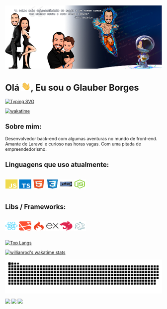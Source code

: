 
![Capa](./capa.png)


# Olá <img src="https://raw.githubusercontent.com/glauberborges/glauberborges/main/hello.gif" width="30px">, Eu sou o Glauber Borges

[![Typing SVG](https://readme-typing-svg.herokuapp.com?color=%2336BCF7&lines=Desenvolvedor;Pai;Esposo;Cristão)](https://git.io/typing-svg)


[![wakatime](https://wakatime.com/badge/user/1bac1804-6278-4303-b9ed-4486e9f4ded6.svg)](https://wakatime.com/@1bac1804-6278-4303-b9ed-4486e9f4ded6)

## Sobre mim:

Desenvolvedor back-end com algumas aventuras no mundo de front-end. Amante de Laravel e curioso nas horas vagas. Com uma pitada de empreendedorismo.


## Linguagens que uso atualmente:
[comment]: <> (https://devicon.dev/)
<div style="display: inline_block"><br>
    <img align="center" alt="Logo-Js" height="30" width="40" src="https://raw.githubusercontent.com/devicons/devicon/master/icons/javascript/javascript-plain.svg">
    <img align="center" alt="Logo-Ts" height="30" width="40" src="https://raw.githubusercontent.com/devicons/devicon/master/icons/typescript/typescript-plain.svg">
    <img align="center" alt="Logo-HTML" height="30" width="40" src="https://raw.githubusercontent.com/devicons/devicon/master/icons/html5/html5-original.svg">
    <img align="center" alt="Logo-CSS" height="30" width="40" src="https://raw.githubusercontent.com/devicons/devicon/master/icons/css3/css3-original.svg">
    <img align="center" alt="Logo-PHP" height="30" width="40" src="https://raw.githubusercontent.com/devicons/devicon/master/icons/php/php-original.svg">
    <img align="center" alt="Logo-Nodejs" height="30" width="40" src="https://raw.githubusercontent.com/devicons/devicon/master/icons/nodejs/nodejs-original.svg">
</div>
<br>

## Libs / Frameworks: 
<div style="display: inline_block"><br>
    <img align="center" alt="Logo-React" height="30" width="40" src="https://raw.githubusercontent.com/devicons/devicon/master/icons/react/react-original.svg">
    <img align="center" alt="Logo-Laravel" height="30" width="40" src="https://raw.githubusercontent.com/devicons/devicon/master/icons/laravel/laravel-plain.svg">
    <img align="center" alt="Logo-CodeIgniter" height="30" width="40" src="https://raw.githubusercontent.com/devicons/devicon/master/icons/codeigniter/codeigniter-plain.svg">
    <img align="center" alt="Logo-Express" height="30" width="40" src="https://raw.githubusercontent.com/devicons/devicon/master/icons/express/express-original.svg">
    <img align="center" alt="Logo-Nestjs" height="30" width="40" src="https://raw.githubusercontent.com/devicons/devicon/master/icons/nestjs/nestjs-plain.svg">
    <img align="center" alt="Logo-Electronjs" height="30" width="40" src="https://raw.githubusercontent.com/devicons/devicon/master/icons/electron/electron-original.svg">
</div>
<br>

[![Top Langs](https://github-readme-stats.vercel.app/api/top-langs/?username=glauberborges&layout=compact&theme=dark)](https://github.com/glauberborges/github-readme-stats)

[![willianrod's wakatime stats](https://github-readme-stats.vercel.app/api/wakatime?username=glauberborges&layout=compact&theme=dark)](https://github.com/anuraghazra/github-readme-stats)

![Snake animation](https://github.com/glauberborges/glauberborges/blob/output/github-contribution-grid-snake.svg)

[comment]: <> (https://simpleicons.org/)
<div> 
    <a href="https://www.instagram.com/glauber.borges/" target="_blank"><img src="https://img.shields.io/badge/-Instagram-%23E4405F?style=for-the-badge&logo=instagram&logoColor=white" target="_blank"></a>
    <a href = "mailto:glauber.borges1@gmail.com"><img src="https://img.shields.io/badge/-Gmail-%23333?style=for-the-badge&logo=gmail&logoColor=white" target="_blank"></a>
    <a href="https://www.linkedin.com/in/glauber-borges/" target="_blank"><img src="https://img.shields.io/badge/-LinkedIn-%230077B5?style=for-the-badge&logo=linkedin&logoColor=white" target="_blank"></a> 
</div>

